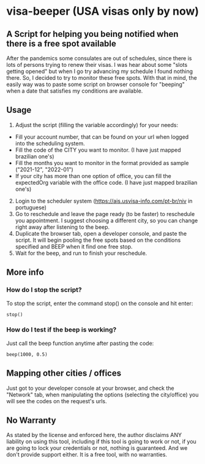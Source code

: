 # visa-beeper (USA visas only by now)

## A Script for helping you being notified when there is a free spot available

After the pandemics some consulates are out of schedules, since there is lots of persons trying to renew their visas.
I was hear about some "slots getting opened" but when I go try advancing my schedule I found nothing there.
So, I decided to try to monitor these free spots.
With that in mind, the easily way was to paste some script on browser console for "beeping" when a date that satisfies my conditions are available.

## Usage

1. Adjust the script (filling the variable accordingly) for your needs:
  - Fill your account number, that can be found on your url when logged into the scheduling system.
  - Fill the code of the CITY you want to monitor. (I have just mapped brazilian one's)
  - Fill the months you want to monitor in the format provided as sample ("2021-12", "2022-01")
  - If your city has more than one option of office, you can fill the expectedOrg variable with the office code. (I have just mapped brazilian one's)

2. Login to the scheduler system (https://ais.usvisa-info.com/pt-br/niv in portuguese)
3. Go to reschedule and leave the page ready (to be faster) to reschedule you appointment. I suggest choosing a different city, so you can change right away after listening to the beep.
4. Duplicate the browser tab, open a developer console, and paste the script. It will begin pooling the free spots based on the conditions specified and BEEP when it find one free stop.
5. Wait for the beep, and run to finish your reschedule.

## More info

### How do I stop the script?

To stop the script, enter the command stop() on the console and hit enter:

```
stop()
```

### How do I test if the beep is working?

Just call the beep function anytime after pasting the code:

```
beep(1000, 0.5)
```

## Mapping other cities / offices

Just got to your developer console at your browser, and check the "Network" tab, when manipulating the options (selecting the city/office) you will see the codes on the request's urls.

## No Warranty

As stated by the license and enforced here, the author disclaims ANY liability on using this tool, including if this tool is going to work or not, if you are going to lock your credentials or not, nothing is guaranteed. And we don't provide support either. It is a free tool, with no warranties.
